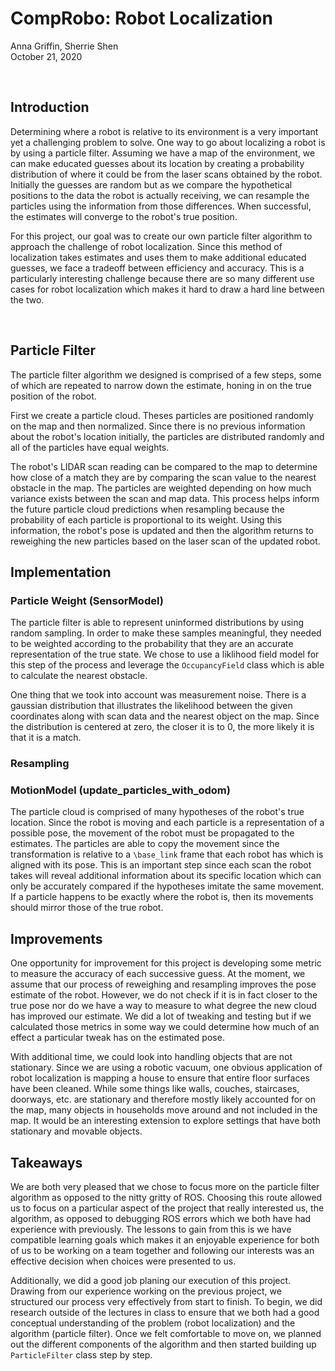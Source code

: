 # CompRobo:  Robot Localization
Anna Griffin, Sherrie Shen <br>
October 21, 2020

<br>

## Introduction
Determining where a robot is relative to its environment is a very important yet a challenging problem to solve. One way to go about localizing a robot is by using a particle filter. Assuming we have a map of the environment, we can make educated guesses about its location by creating a probability distribution of where it could be from the laser scans obtained by the robot. Initially the guesses are random but as we compare the hypothetical positions to the data the robot is actually receiving, we can resample the particles using the information from those differences. When successful, the estimates will converge to the robot's true position. 

For this project, our goal was to create our own particle filter algorithm to approach the challenge of robot localization. Since this method of localization takes estimates and uses them to make additional educated guesses, we face a tradeoff between efficiency and accuracy. This is a particularly interesting challenge because there are so many different use cases for robot localization which makes it hard to draw a hard line between the two. 

<br>

## Particle Filter
The particle filter algorithm we designed is comprised of a few steps, some of which are repeated to narrow down the estimate, honing in on the true position of the robot. 

First we create a particle cloud. Theses particles are positioned randomly on the map and then normalized. Since there is no previous information about the robot's location initially, the particles are distributed randomly and all of the particles have equal weights. 

The robot's LIDAR scan reading can be compared to the map to determine how close of a match they are by comparing the scan value to the nearest obstacle in the map. The particles are weighted depending on how much variance exists between the scan and map data. This process helps inform the future particle cloud predictions when resampling because the probability of each particle is proportional to its weight. Using this information, the robot's pose is updated and then the algorithm returns to reweighing the new particles based on the laser scan of the updated robot. 

## Implementation 

### Particle Weight (SensorModel)
The particle filter is able to represent uninformed distributions by using random sampling. In order to make these samples meaningful, they needed to be weighted according to the probability that they are an accurate representation of the true state. We chose to use a liklihood field model for this step of the process and leverage the `OccupancyField` class which is able to calculate the nearest obstacle. 

One thing that we took into account was measurement noise. There is a gaussian distribution that illustrates the likelihood between the given coordinates along with scan data and the nearest object on the map. Since the distribution is centered at zero, the closer it is to 0, the more likely it is that it is a match. 




### Resampling





### MotionModel (update_particles_with_odom)
The particle cloud is comprised of many hypotheses of the robot's true location. Since the robot is moving and each particle is a representation of a possible pose, the movement of the robot must be propagated to the estimates. The particles are able to copy the movement since the transformation is relative to a `\base_link` frame that each robot has which is aligned with its pose. This is an important step since each scan the robot takes will reveal additional information about its specific location which can only be accurately compared if the hypotheses imitate the same movement. If a particle happens to be exactly where the robot is, then its movements should mirror those of the true robot. 


## Improvements
One opportunity for improvement for this project is developing some metric to measure the accuracy of each successive guess. At the moment, we assume that our process of reweighing and resampling improves the pose estimate of the robot. However, we do not check if it is in fact closer to the true pose nor do we have a way to measure to what degree the new cloud has improved our estimate. We did a lot of tweaking and testing but if we calculated those metrics in some way we could determine how much of an effect a particular tweak has on the estimated pose. 


With additional time, we could look into handling objects that are not stationary. Since we are using a robotic vacuum, one obvious application of robot localization is mapping a house to ensure that entire floor surfaces have been cleaned. While some things like walls, couches, staircases, doorways, etc. are stationary and therefore mostly likely accounted for on the map, many objects in households move around and not included in the map. It would be an interesting extension to explore settings that have both stationary and movable objects. 


## Takeaways
We are both very pleased that we chose to focus more on the particle filter algorithm as opposed to the nitty gritty of ROS. Choosing this route allowed us to focus on a particular aspect of the project that really interested us, the algorithm, as opposed to debugging ROS errors which we both have had experience with previously. The lessons to gain from this is we have compatible learning goals which makes it an enjoyable experience for both of us to be working on a team together and following our interests was an effective decision when choices were presented to us.

Additionally, we did a good job planing our execution of this project. Drawing from our experience working on the previous project, we structured our process very effectively from start to finish. To begin, we did research outside of the lectures in class to ensure that we both had a good conceptual understanding of the problem (robot localization) and the algorithm (particle filter). Once we felt comfortable to move on, we planned out the different components of the algorithm and then started building up `ParticleFilter` class step by step.

